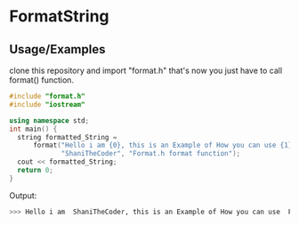 # FormatString

## Usage/Examples

clone this repository and import "format.h"
that's now you just have to call format() function.

```cpp
#include "format.h"
#include "iostream"

using namespace std;
int main() {
  string formatted_String =
      format("Hello i am {0}, this is an Example of How you can use {1} ",
             "ShaniTheCoder", "Format.h format function");
  cout << formatted_String;
  return 0;
}
```

Output:

```bash
>>> Hello i am  ShaniTheCoder, this is an Example of How you can use  Format.h formate function
```
